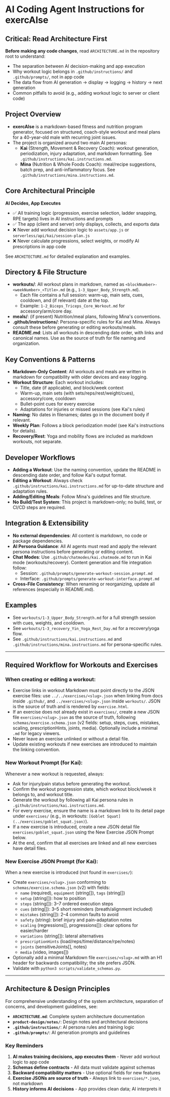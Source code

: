 # AI Coding Agent Instructions for exercAIse

## Critical: Read Architecture First
**Before making any code changes**, read `ARCHITECTURE.md` in the repository root to understand:
- The separation between AI decision-making and app execution
- Why workout logic belongs in `.github/instructions/` and `.github/prompts/`, not in app code
- The data flow from AI generation → display → logging → history → next generation
- Common pitfalls to avoid (e.g., adding workout logic to server or client code)

## Project Overview
- **exercAIse** is a markdown-based fitness and nutrition program generator, focused on structured, coach-style workout and meal plans for a 40-year-old male with recurring joint issues.
- The project is organized around two main AI personas:
  - **Kai** (Strength, Movement & Recovery Coach): workout generation, periodization, injury adaptation, and markdown formatting. See `.github/instructions/kai.instructions.md`.
  - **Mina** (Nutrition & Whole Foods Coach): meal/recipe suggestions, batch prep, and anti-inflammatory focus. See `.github/instructions/mina.instructions.md`.

## Core Architectural Principle
**AI Decides, App Executes**
- ✅ All training logic (progression, exercise selection, ladder snapping, RPE targets) lives in AI instructions and prompts
- ✅ The app (client and server) only displays, collects, and exports data
- ❌ Never add workout decision logic to `assets/app.js` or `serverless/api/kai/session-plan.js`
- ❌ Never calculate progressions, select weights, or modify AI prescriptions in app code

See `ARCHITECTURE.md` for detailed explanation and examples.

## Directory & File Structure
- **workouts/**: All workout plans in markdown, named as `<blockNumber>-<weekNumber>_<Title>.md` (e.g., `1-3_Upper_Body_Strength.md`).
  - Each file contains a full session: warm-up, main sets, cues, cooldown, and (if relevant) date at the top.
  - Example: `1-2_Biceps_Triceps_Core_Workout.md` for accessory/arm/core day.
- **meals/**: (if present) Nutrition/meal plans, following Mina's conventions.
- **.github/instructions/**: Persona-specific rules for Kai and Mina. Always consult these before generating or editing workouts/meals.
- **README.md**: Lists all workouts in descending date order, with links and canonical names. Use as the source of truth for file naming and organization.

## Key Conventions & Patterns
- **Markdown-Only Content**: All workouts and meals are written in markdown for compatibility with older devices and easy logging.
- **Workout Structure**: Each workout includes:
  - Title, date (if applicable), and block/week context
  - Warm-up, main sets (with sets/reps/rest/weight/cues), accessory/core, cooldown
  - Bullet-point cues for every exercise
  - Adaptations for injuries or missed sessions (see Kai's rules)
- **Naming**: No dates in filenames; dates go in the document body if relevant.
- **Weekly Plan**: Follows a block periodization model (see Kai's instructions for details).
- **Recovery/Rest**: Yoga and mobility flows are included as markdown workouts, not separate.

## Developer Workflows
- **Adding a Workout**: Use the naming convention, update the README in descending date order, and follow Kai's output format.
- **Editing a Workout**: Always check `.github/instructions/kai.instructions.md` for up-to-date structure and adaptation rules.
- **Adding/Editing Meals**: Follow Mina's guidelines and file structure.
- **No Build/Test System**: This project is markdown-only; no build, test, or CI/CD steps are required.

## Integration & Extensibility
- **No external dependencies**: All content is markdown, no code or package dependencies.
- **AI Persona Guidance**: All AI agents must read and apply the relevant persona instructions before generating or editing content.
- **Chat Modes**: Use `.github/chatmodes/kai.chatmode.md` to run in Kai mode (workouts/recovery). Content generation and file integration follow:
  - Session: `.github/prompts/generate-workout-session.prompt.md`
  - Interface: `.github/prompts/generate-workout-interface.prompt.md`
- **Cross-File Consistency**: When renaming or reorganizing, update all references (especially in README.md).

## Examples
- See `workouts/1-3_Upper_Body_Strength.md` for a full strength session with cues, weights, and cooldown.
- See `workouts/1-3_recovery_Yin_Yoga_Rest_Day.md` for a recovery/yoga flow.
- See `.github/instructions/kai.instructions.md` and `.github/instructions/mina.instructions.md` for persona-specific rules.

---

## Required Workflow for Workouts and Exercises

### When creating or editing a workout:
- Exercise links in workout Markdown must point directly to the JSON exercise files: use `../../exercises/<slug>.json` when linking from docs inside `.github/`, and `../exercises/<slug>.json` inside `workouts/`. JSON is the source of truth and is rendered by `exercise.html`.
- If an exercise does not already exist in `exercises/`, create a new JSON file `exercises/<slug>.json` as the source of truth, following `schemas/exercise.schema.json` (v2 fields: setup, steps, cues, mistakes, scaling, prescriptionHints, joints, media). Optionally include a minimal `.md` for legacy viewers.
- Never leave an exercise unlinked or without a detail file.
- Update existing workouts if new exercises are introduced to maintain the linking convention.

### New Workout Prompt (for Kai):
Whenever a new workout is requested, always:
- Ask for injury/pain status before generating the workout.
- Confirm the workout progression state, which workout block/week it belongs to, and workout title.
- Generate the workout by following all Kai persona rules in `.github/instructions/kai.instructions.md`.
- For every exercise, ensure the name is a markdown link to its detail page under `exercises/` (e.g., in workouts: `[Goblet Squat](../exercises/goblet_squat.json)`).
- If a new exercise is introduced, create a new JSON detail file `exercises/goblet_squat.json` using the New Exercise JSON Prompt below.
- At the end, confirm that all exercises are linked and all new exercises have detail files.

### New Exercise JSON Prompt (for Kai):
When a new exercise is introduced (not found in `exercises/`):
- Create `exercises/<slug>.json` conforming to `schemas/exercise.schema.json` (v2) with fields:
  - `name` (required), `equipment` (string[]), `tags` (string[])
  - `setup` (string[]): how to position
  - `steps` (string[]): 3–7 ordered execution steps
  - `cues` (string[]): 3–5 short reminders (breath/alignment included)
  - `mistakes` (string[]): 2–4 common faults to avoid
  - `safety` (string): brief injury and pain-adaptation notes
  - `scaling` (regressions[], progressions[]): clear options for easier/harder
  - `variations` (string[]): lateral alternatives
  - `prescriptionHints` (load/reps/time/distance/rpe/notes)
  - `joints` (sensitiveJoints[], notes)
  - `media` (video, images[])
- Optionally add a minimal Markdown file `exercises/<slug>.md` with an H1 header for backwards compatibility; the site prefers JSON.
- Validate with `python3 scripts/validate_schemas.py`.

---

## Architecture & Design Principles

For comprehensive understanding of the system architecture, separation of concerns, and development guidelines, see:
- **`ARCHITECTURE.md`**: Complete system architecture documentation
- **`product-design/notes/`**: Design notes and architectural decisions
- **`.github/instructions/`**: AI persona rules and training logic
- **`.github/prompts/`**: AI generation prompts and guidelines

### Key Reminders
1. **AI makes training decisions, app executes them** - Never add workout logic to app code
2. **Schemas define contracts** - All data must validate against schemas
3. **Backward compatibility matters** - Use optional fields for new features
4. **Exercise JSONs are source of truth** - Always link to `exercises/*.json`, not markdown
5. **History informs AI decisions** - App provides clean data; AI interprets it

